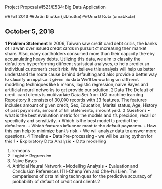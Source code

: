 Project Proposal
#I523/E534: Big Data Application

##Fall 2018
##Jatin Bhutka (jdbhutka)
##Uma B Kota (umabkota)
## October 5, 2018

**1 Problem Statement**
In 2006, Taiwan saw credit card debt crisis, the banks of Taiwan over issued credit cards in pursuit of
increasing their market share. Also, many cardholders consumed more than their capacity thereby
accumulating heavy debts. Utilizing this data, we aim to classify the defaulters by performing
different statistical analyses, to help predict an individual customer’s credit risk. We believe this
analysis will help us better understand the route cause behind defaulting and also provide a better
way to classify an applicant given his data.We’ll be working on different modelling techniques like
k means, logistic regression, naive Bayes and artificial neural networks to get provide our solution.
2 Data
The Default of credit card clients is multivariate Data Set from UCI machine learning Repository.It
consists of 30,000 records with 23 features. The features includes amount of given credit, Sex,
Education, Marital status, Age, History of past payments, amount of bill statements, amount paid.
3 Questions
• what is the best evaluation metric for the models and it’s precision, recall or specificity and
sensitivity.
• Which is the best model to predict the defaulters.
• Which features influence most to the default payments.
• How this can help to minimize bank’s risk.
• We will analyze data to answer more questions.
4 Timeline
• Data Pre-processing – we will be using python for this
1
• Exploratory Data Analysis
• Data modelling
1. k-means
2. Logistic Regression
3. Naive Bayes
4. Artificial Neural Network
• Modelling Analysis
• Evaluation and Conclusion
References
[1] I-Cheng Yeh and Che-hui Lien, The comparisons of data mining techniques for the predictive
accuracy of probability of default of credit card clients
2
